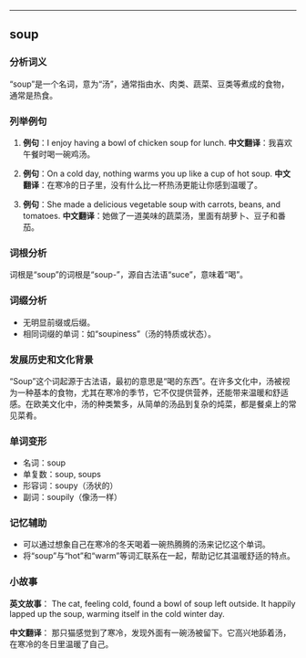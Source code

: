
---------------
## soup
### 分析词义
“soup”是一个名词，意为“汤”，通常指由水、肉类、蔬菜、豆类等煮成的食物，通常是热食。

### 列举例句
1. **例句**：I enjoy having a bowl of chicken soup for lunch.
   **中文翻译**：我喜欢午餐时喝一碗鸡汤。

2. **例句**：On a cold day, nothing warms you up like a cup of hot soup.
   **中文翻译**：在寒冷的日子里，没有什么比一杯热汤更能让你感到温暖了。

3. **例句**：She made a delicious vegetable soup with carrots, beans, and tomatoes.
   **中文翻译**：她做了一道美味的蔬菜汤，里面有胡萝卜、豆子和番茄。

### 词根分析
词根是“soup”的词根是“soup-”，源自古法语“suce”，意味着“喝”。

### 词缀分析
- 无明显前缀或后缀。
- 相同词缀的单词：如“soupiness”（汤的特质或状态）。

### 发展历史和文化背景
“Soup”这个词起源于古法语，最初的意思是“喝的东西”。在许多文化中，汤被视为一种基本的食物，尤其在寒冷的季节，它不仅提供营养，还能带来温暖和舒适感。在欧美文化中，汤的种类繁多，从简单的汤品到复杂的炖菜，都是餐桌上的常见菜肴。

### 单词变形
- 名词：soup
- 单复数：soup, soups
- 形容词：soupy（汤状的）
- 副词：soupily（像汤一样）

### 记忆辅助
- 可以通过想象自己在寒冷的冬天喝着一碗热腾腾的汤来记忆这个单词。
- 将“soup”与“hot”和“warm”等词汇联系在一起，帮助记忆其温暖舒适的特点。

### 小故事
**英文故事**：
The cat, feeling cold, found a bowl of soup left outside. It happily lapped up the soup, warming itself in the cold winter day.

**中文翻译**：
那只猫感觉到了寒冷，发现外面有一碗汤被留下。它高兴地舔着汤，在寒冷的冬日里温暖了自己。

